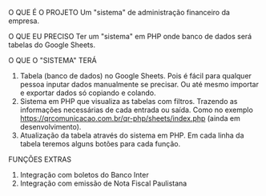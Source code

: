O QUE É O PROJETO
Um "sistema" de administração financeiro da empresa.

O QUE EU PRECISO
Ter um "sistema" em PHP onde banco de dados será tabelas do Google Sheets.

O QUE O "SISTEMA" TERÁ
01. Tabela (banco de dados) no Google Sheets. Pois é fácil para qualquer pessoa inputar dados manualmente se precisar. Ou até mesmo importar e exportar dados só copiando e colando.
02. Sistema em PHP que visualiza as tabelas com filtros. Trazendo as informações necessárias de cada entrada ou saída. Como no exemplo https://qrcomunicacao.com.br/qr-php/sheets/index.php (ainda em desenvolvimento).
03. Atualização da tabela através do sistema em PHP. Em cada linha da tabela teremos alguns botões para cada função.

FUNÇÕES EXTRAS
01. Integração com boletos do Banco Inter
02. Integração com emissão de Nota Fiscal Paulistana
